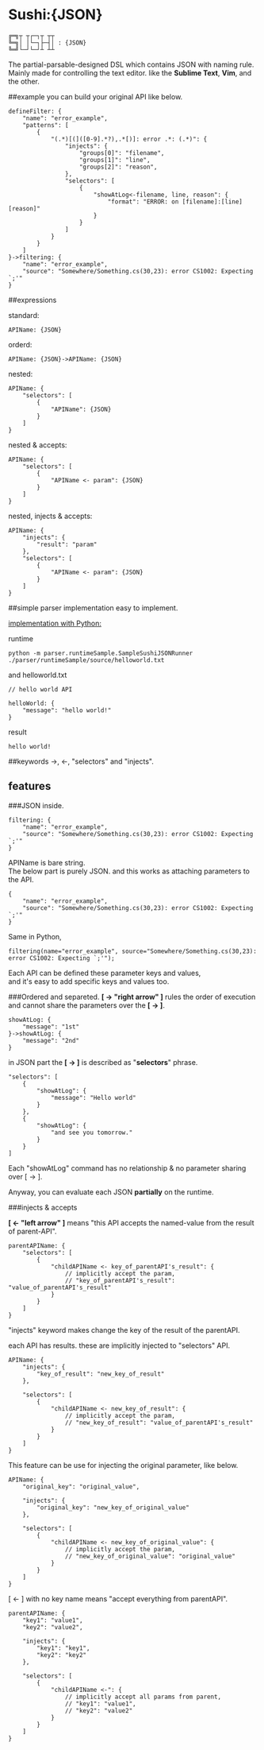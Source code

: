 Sushi:{JSON}
======
	╔═╗┬ ┬┌─┐┬ ┬┬
	╚═╗│ │└─┐├─┤│ : {JSON}
	╚═╝└─┘└─┘┴ ┴┴

The partial-parsable-designed DSL which contains JSON with naming rule.  
Mainly made for controlling the text editor. like the **Sublime Text**, **Vim**, and the other.


##example
you can build your original API like below.

	defineFilter: {
    	"name": "error_example",
	    "patterns": [
    	    {
            	"(.*)[(]([0-9].*?),.*[)]: error .*: (.*)": {
            		"injects": {
            			"groups[0]": "filename",
            			"groups[1]": "line",
            			"groups[2]": "reason",
            		},
                	"selectors": [
                		{
                			"showAtLog<-filename, line, reason": {
                				"format": "ERROR: on [filename]:[line] [reason]"
                			}
                		}
                	]
                }
            }
        ]
	}->filtering: {
		"name": "error_example",
		"source": "Somewhere/Something.cs(30,23): error CS1002: Expecting `;'"
	}



##expressions

standard:

	APIName: {JSON}
	
orderd:

	APIName: {JSON}->APIName: {JSON}

nested:
	
	APIName: {
		"selectors": [
			{
				"APIName": {JSON}
			}
		]
	}

nested & accepts:
	
	APIName: {
		"selectors": [
			{
				"APIName <- param": {JSON}
			}
		]
	}


nested, injects & accepts:
	
	APIName: {
		"injects": {
			"result": "param"
		},
		"selectors": [
			{
				"APIName <- param": {JSON}
			}
		]
	}
	
	
##simple parser implementation
easy to implement.

[implementation with Python:](https://github.com/sassembla/SushiJSON/blob/master/parser/runtimeSample/SampleSushiJSONRunner.py)

runtime

	python -m parser.runtimeSample.SampleSushiJSONRunner ./parser/runtimeSample/source/helloworld.txt

and helloworld.txt

	// hello world API

	helloWorld: {
		"message": "hello world!"
	}

result

	hello world!

##keywords
	->, <-, "selectors" and "injects".

## features

###JSON inside. 

	filtering: {
		"name": "error_example",
		"source": "Somewhere/Something.cs(30,23): error CS1002: Expecting `;'"
	}

APIName is bare string.  
The below part is purely JSON. and this works as attaching parameters to the API.

	{
		"name": "error_example",
		"source": "Somewhere/Something.cs(30,23): error CS1002: Expecting `;'"
	}
	
	
Same in Python,

	filtering(name="error_example", source="Somewhere/Something.cs(30,23): error CS1002: Expecting `;'");

Each API can be defined these parameter keys and values,  
and it's easy to add specific keys and values too.

###Ordered and separeted.
**[ -> "right arrow" ]** rules the order of execution and cannot share the parameters over the **[ -> ]**.

	showAtLog: {
		"message": "1st"
	}->showAtLog: {
		"message": "2nd"
	}
	
in JSON part the **[ -> ]** is described as "**selectors**" phrase.

	"selectors": [
		{
			"showAtLog": {
				"message": "Hello world"
			}
		},
		{
			"showAtLog": {
				"and see you tomorrow."
			}
		}
	]
                
Each "showAtLog" command has no relationship & no parameter sharing over [ -> ].

Anyway, you can evaluate each JSON **partially** on the runtime.


###injects & accepts

**[ <- "left arrow" ]** means "this API accepts the named-value from the result of parent-API".

	parentAPIName: {
		"selectors": [
			{
				"childAPIName <- key_of_parentAPI's_result": {
					// implicitly accept the param,
					// "key_of_parentAPI's_result": "value_of_parentAPI's_result"
				}
			}
		]
	}



"injects" keyword makes change the key of the result of the parentAPI.

each API has results. these are implicitly injected to "selectors" API.

	APIName: {
		"injects": {
			"key_of_result": "new_key_of_result"
		},
		
		"selectors": [
			{
				"childAPIName <- new_key_of_result": {
					// implicitly accept the param,
					// "new_key_of_result": "value_of_parentAPI's_result"
				}
			}
		]
	}




This feature can be use for injecting the original parameter, like below.

	APIName: {
		"original_key": "original_value",
		
		"injects": {
			"original_key": "new_key_of_original_value"
		},
		
		"selectors": [
			{
				"childAPIName <- new_key_of_original_value": {
					// implicitly accept the param,
					// "new_key_of_original_value": "original_value"
				}
			}
		]
	}
	

[ <- ] with no key name means "accept everything from parentAPI".

	parentAPIName: {
		"key1": "value1",
		"key2": "value2",
		
		"injects": {
			"key1": "key1",
			"key2": "key2"
		},
		
		"selectors": [
			{
				"childAPIName <-": {
					// implicitly accept all params from parent,
					// "key1": "value1",
					// "key2": "value2"
				}
			}
		]
	}
	


